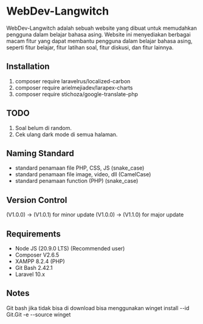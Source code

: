 # WebDev-Langwitch

WebDev-Langwitch adalah sebuah website yang dibuat untuk memudahkan pengguna dalam belajar bahasa asing. Website ini menyediakan berbagai macam fitur yang dapat membantu pengguna dalam belajar bahasa asing, seperti fitur belajar, fitur latihan soal, fitur diskusi, dan fitur lainnya.

## Installation

1. composer require laravelrus/localized-carbon
2. composer require arielmejiadev/larapex-charts
3. composer require stichoza/google-translate-php

## TODO

1. Soal belum di random.
2. Cek ulang dark mode di semua halaman.

## Naming Standard

- standard penamaan file PHP, CSS, JS (snake_case)
- standard penamaan file image, video, dll (CamelCase)
- standard penamaan function (PHP) (snake_case)

## Version Control

(V1.0.0) -> (V1.0.1) for minor update
(V1.0.0) -> (V1.1.0) for major update

## Requirements

- Node JS (20.9.0 LTS) (Recommended user)
- Composer V2.6.5
- XAMPP 8.2.4 (PHP)
- Git Bash 2.42.1
- Laravel 10.x

## Notes

Git bash jika tidak bisa di download bisa menggunakan
winget install --id Git.Git -e --source winget
